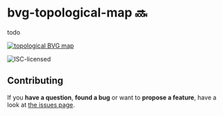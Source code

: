 # bvg-topological-map 🔜

todo

[![topological BVG map](https://rawgit.com/derhuerst/bvg-topological-map/master/map.svg)](map.svg)

![ISC-licensed](https://img.shields.io/github/license/derhuerst/bvg-topological-map.svg)


## Contributing

If you **have a question**, **found a bug** or want to **propose a feature**, have a look at [the issues page](https://github.com/derhuerst/bvg-topological-map/issues).
